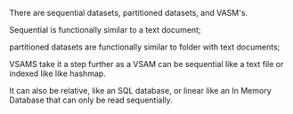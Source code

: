 There are sequential datasets,
partitioned datasets,
and VASM's.

Sequential is functionally
similar to a text document;

partitioned datasets are
functionally similar to folder
with text documents;

VSAMS
take it a step further
as a VSAM can be sequential
like a text file
or indexed like like hashmap.

It can also be relative,
like an SQL database,
or linear like an In Memory
Database that can only be read
sequentially.
